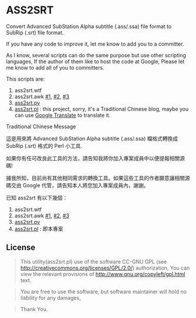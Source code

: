 # ASS2SRT #

Convert Advanced SubStation Alpha subtitle (.ass/.ssa) file format to SubRip (.srt) file format.

If you have any code to improve it, let me know to add you to a committer.

As I know, several scripts can do the same purpose but use other scripting languages, If the author of them like to host the code at Google, Please let me know to add all of you to committers.

This scripts are:
  1. ass2srt.wtf
  1. ass2srt.awk [#1](http://mail.ustc.edu.cn/~dldz/res/works/ass2srt/ass2srt.html), [#2](https://gist.github.com/314425), [#3](http://zegmaarwim.blogspot.com/2011/04/convert-subtitles-ass-to-srt.html)
  1. [ass2srt.py](http://yourpaste.net/832/subtitle_converter)
  1. [ass2srt.pl](http://blog.adahsu.net/2008/08/ass2srt.html) : this project, sorry, it's a Traditional Chinese blog, maybe you can use [Google Translate](http://74.125.153.132/translate_c?hl=zh-TW&sl=zh-CN&tl=en&u=http://blog.adahsu.net/ada/space/start/2006-07-31/2&prev=hp&rurl=translate.google.com&usg=ALkJrhi69JXOQfrgWBUw71IJJCVwwT8vYg) to translate it.

Traditional Chinese Message

這是用來將 Advanced SubStation Alpha subtitle (.ass/.ssa) 檔格式轉換成 SubRip (.srt) 格式的 Perl 小工具.

如果你有任可改良此工具的方法，請告知我將你加入專案成員中以便提報相關源碼!

據我所知，目前尚有其他相同需求的轉換工具。如果這些工具的作者願意讓相關源碼交由 Google 代管，請告知本人將您加入專案成員內，謝謝。

已知 ass2srt 有以下幾個：
  1. ass2srt.wtf
  1. ass2srt.awk [#1](http://mail.ustc.edu.cn/~dldz/res/works/ass2srt/ass2srt.html), [#2](https://gist.github.com/314425), [#3](http://zegmaarwim.blogspot.com/2011/04/convert-subtitles-ass-to-srt.html)
  1. [ass2srt.py](http://yourpaste.net/832/subtitle_converter)
  1. [ass2srt.pl](http://blog.adahsu.net/2008/08/ass2srt.html) : 即本專案


## License ##
> This utility(ass2srt.pl) use of the software CC-GNU GPL (see http://creativecommons.org/licenses/GPL/2.0/) authorization, You can view the relevant provisions of http://www.gnu.org/copyleft/gpl.html text.

> You are free to use the software, but software maintainer will hold no liability for any damages,

> Thank You.